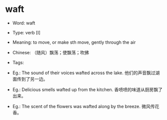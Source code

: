 # waft

- Word: waft

- Type: verb [I]
- Meaning: to move, or make sth move, gently through the air
- Chinese: （随风）飘荡；使飘荡；吹拂
- Tags: 
- Eg.: The sound of their voices wafted across the lake. 他们的声音飘过湖面传到了另一边。
- Eg.: Delicious smells wafted up from the kitchen. 香喷喷的味道从厨房飘了出来。
- Eg.: The scent of the flowers was wafted along by the breeze. 微风传花香。

